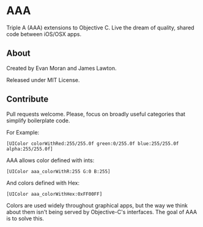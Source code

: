 AAA
===

Triple A (AAA) extensions to Objective C. Live the dream of quality, shared code between iOS/OSX apps.

About
-----

Created by Evan Moran and James Lawton.

Released under MIT License.

Contribute
----------

Pull requests welcome. Please, focus on broadly useful categories that simplify boilerplate code.

For Example:

    [UIColor colorWithRed:255/255.0f green:0/255.0f blue:255/255.0f alpha:255/255.0f]

AAA allows color defined with ints:

    [UIColor aaa_colorWithR:255 G:0 B:255]

And colors defined with Hex:

    [UIColor aaa_colorWithHex:0xFF00FF]

Colors are used widely throughout graphical apps, but the way we think about them isn't being served by Objective-C's interfaces. The goal of AAA is to solve this.


